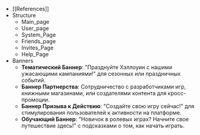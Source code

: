 - [[References]]
- Structure
	- Main_page
	- User_page
	- System_Page
	- Friends_page
	- Invites_Page
	- Help_Page
- Banners
	- **Тематический Баннер**: "Празднуйте Хэллоуин с нашими ужасающими кампаниями!" для сезонных или праздничных событий.
	- **Баннер Партнерства**: Сотрудничество с разработчиками игр, книжными магазинами, или создателями контента для кросс-промоции.
	- **Баннер Призыва к Действию**: "Создайте свою игру сейчас!" для стимулирования пользователей к активности на платформе.
	- **Обучающий Баннер**: "Новичок в ролевых играх? Начните свое путешествие здесь!" с подсказками о том, как начать играть.